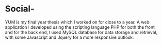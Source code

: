 # Social-
YUM is my final year thesis which I worked on for close to a year. A web application I developed using the scripting language PHP for both the front and for the back end, I used MySQL database for data storage and retrieval, with some Javascript and Jquery for a more responsive outlook.
